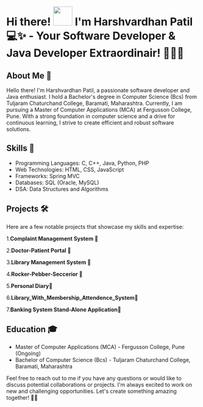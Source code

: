 # Hi there! <img alt="" src="https://media1.tenor.com/images/e5a6c8fff7422d5a137feade378401ac/tenor.gif?itemid=5530137" width="50px"> I'm Harshvardhan Patil 💻✨ - Your Software Developer & Java Developer Extraordinair! 🧑‍🔬🚀  

## About Me 🚀
Hello there! I'm Harshvardhan Patil, a passionate software developer and Java enthusiast. I hold a Bachelor's degree in Computer Science (Bcs) from Tuljaram Chaturchand College, Baramati, Maharashtra. Currently, I am pursuing a Master of Computer Applications (MCA) at Fergusson College, Pune. With a strong foundation in computer science and a drive for continuous learning, I strive to create efficient and robust software solutions.

## Skills 🎯
- Programming Languages: C, C++, Java, Python, PHP
- Web Technologies: HTML, CSS, JavaScript
- Frameworks: Spring MVC
- Databases: SQL (Oracle, MySQL)
- DSA: Data Structures and Algorithms 

## Projects 🛠️
Here are a few notable projects that showcase my skills and expertise:

1.**Complaint Management System 🎥**

2.**Doctor-Patient Portal 🎥**

3.**Library Management System 🎥**

4.**Rocker-Pebber-Seccerior 🎥**

5.**Personal Diary🎥**

6.**Library_With_Membership_Attendence_System🎥**

7.**Banking System Stand-Alone Application🎥**
     
## Education 🎓
- Master of Computer Applications (MCA) - Fergusson College, Pune (Ongoing)
- Bachelor of Computer Science (Bcs) - Tuljaram Chaturchand College, Baramati, Maharashtra

Feel free to reach out to me if you have any questions or would like to discuss potential collaborations or projects. I'm always excited to work on new and challenging opportunities. Let's create something amazing together! 🌟✨
